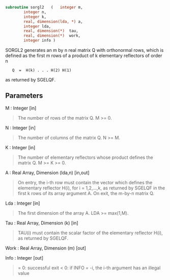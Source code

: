 ```fortran
subroutine sorgl2	(	integer	m,
		integer	n,
		integer	k,
		real, dimension(lda, *)	a,
		integer	lda,
		real, dimension(*)	tau,
		real, dimension(*)	work,
		integer	info )
```

 SORGL2 generates an m by n real matrix Q with orthonormal rows,
 which is defined as the first m rows of a product of k elementary
 reflectors of order n

       Q  =  H(k) . . . H(2) H(1)

 as returned by SGELQF.

## Parameters
M : Integer [in]
> The number of rows of the matrix Q. M >= 0.

N : Integer [in]
> The number of columns of the matrix Q. N >= M.

K : Integer [in]
> The number of elementary reflectors whose product defines the
> matrix Q. M >= K >= 0.

A : Real Array, Dimension (lda,n) [in,out]
> On entry, the i-th row must contain the vector which defines
> the elementary reflector H(i), for i = 1,2,...,k, as returned
> by SGELQF in the first k rows of its array argument A.
> On exit, the m-by-n matrix Q.

Lda : Integer [in]
> The first dimension of the array A. LDA >= max(1,M).

Tau : Real Array, Dimension (k) [in]
> TAU(i) must contain the scalar factor of the elementary
> reflector H(i), as returned by SGELQF.

Work : Real Array, Dimension (m) [out]

Info : Integer [out]
> = 0: successful exit
> < 0: if INFO = -i, the i-th argument has an illegal value

